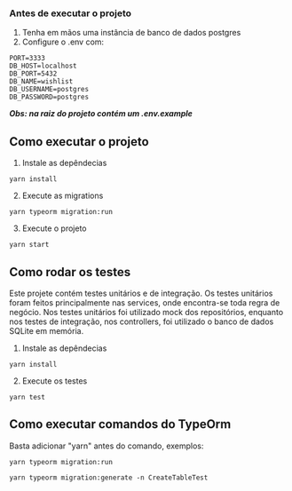 ### Antes de executar o projeto
1. Tenha em mãos uma instância de banco de dados postgres
1. Configure o .env com:
```
PORT=3333
DB_HOST=localhost
DB_PORT=5432
DB_NAME=wishlist
DB_USERNAME=postgres
DB_PASSWORD=postgres
```
***Obs: na raiz do projeto contém um .env.example***

## Como executar o projeto
1. Instale as depêndecias
```
yarn install
```
2. Execute as migrations
```
yarn typeorm migration:run
```
3. Execute o projeto
```
yarn start
```
## Como rodar os testes
Este projete contém testes unitários e de integração. Os testes unitários foram feitos principalmente nas services, onde encontra-se toda regra de negócio. Nos testes unitários foi utilizado mock dos repositórios, enquanto nos testes de integração, nos controllers, foi utilizado o banco de dados SQLite em memória.

1. Instale as depêndecias
```
yarn install
```
2. Execute os testes
```
yarn test
```

## Como executar comandos do TypeOrm
Basta adicionar "yarn" antes do comando, exemplos:
```
yarn typeorm migration:run
```
```
yarn typeorm migration:generate -n CreateTableTest
```